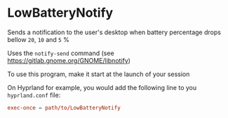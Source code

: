 # LowBatteryNotify

Sends a notification to the user's desktop when battery percentage drops bellow `20`, `10` and `5` %

Uses the `notify-send` command (see https://gitlab.gnome.org/GNOME/libnotify)

To use this program, make it start at the launch of your session

On Hyprland for example, you would add the following line to you `hyprland.conf` file:

```conf
exec-once = path/to/LowBatteryNotify
```

